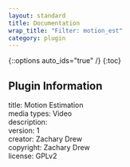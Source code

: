 ```yaml
---
layout: standard
title: Documentation
wrap_title: "Filter: motion_est"
category: plugin
---
```

{::options auto_ids="true" /}
{:toc}

## Plugin Information

title: Motion Estimation  
media types:
Video  
description:   
version: 1  
creator: Zachary Drew  
copyright: Zachary Drew  
license: GPLv2  
